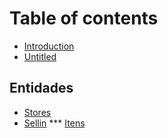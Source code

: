 # Table of contents

* [Introduction](README.md)
* [Untitled](untitled.md)

## Entidades

* [Stores](entidades/store.md)
* [Sellin](sellin.md)
*** [Itens](Sellin-Items.md)


